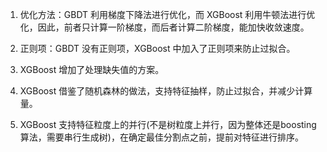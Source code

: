 1. 优化方法：GBDT 利用梯度下降法进行优化，而 XGBoost 利用牛顿法进行优化，因此，前者只计算一阶梯度，而后者计算二阶梯度，能加快收敛速度。



2. 正则项：GBDT 没有正则项，XGBoost 中加入了正则项来防止过拟合。



3. XGBoost 增加了处理缺失值的方案。



4. XGBoost 借鉴了随机森林的做法，支持特征抽样，防止过拟合，并减少计算量。



5. XGBoost 支持特征粒度上的并行(不是树粒度上并行，因为整体还是boosting算法，需要串行生成树)，在确定最佳分割点之前，提前对特征进行排序。

